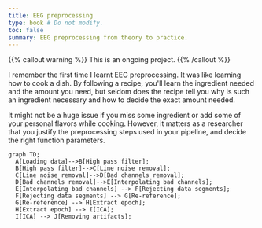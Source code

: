 ```yaml
---
title: EEG preprocessing
type: book # Do not modify.
toc: false
summary: EEG preprocessing from theory to practice.
---
```

 {{% callout warning %}}
This is an ongoing project.
{{% /callout %}}

I remember the first time I learnt EEG preprocessing. It was like learning how to cook a dish. By following a recipe, you'll learn the ingredient needed and the amount you need, but seldom does the recipe tell you why is such an ingredient necessary and how to decide the exact amount needed. 

It might not be a huge issue if you miss some ingredient or add some of your personal flavors while cooking. However, it matters as a researcher that you justify the preprocessing steps used in your pipeline, and decide the right function parameters. 

```mermaid
graph TD;
  A[Loading data]-->B[High pass filter];
  B[High pass filter]-->C[Line noise removal]; 
  C[Line noise removal]-->D[Bad channels removal];
  D[Bad channels removal]-->E[Interpolating bad channels];
  E[Interpolating bad channels] --> F[Rejecting data segments];
  F[Rejecting data segments] --> G[Re-reference];
  G[Re-reference] --> H[Extract epoch];
  H[Extract epoch] --> I[ICA];
  I[ICA] --> J[Removing artifacts];
```





